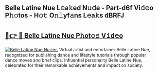 ## Belle Latine Nue L𝚎a𝚔ed N𝚞𝚍e - Part-d6f Vi𝚍𝚎o P𝚑𝚘tos - H𝚘𝚝 O𝚗𝚕yf𝚊ns L𝚎a𝚔s dBRFJ

# <h2><a href="http://kfes8ff.oniu.top/?m=Belle+Latine+Nue">🔗👉 🔴 Belle Latine Nue P𝚑ot𝚘𝚜 V𝚒d𝚎o</a></h2>

[![Belle Latine Nue Nu𝚍e𝚜](https://i.imgur.com/0qMVB7G.gif)](http://kfes8ff.oniu.top/?m=Belle+Latine+Nue)
Virtual artist and entertainer Belle Latine Nue, recognized for publishing dance and lifestyle tutorials through popular dance moves and brief clips. Influential personality Belle Latine Nue, celebrated for their remarkable achievements and impact on society.  
